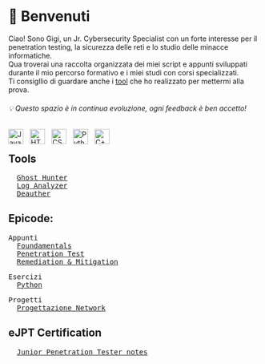 # 👋 Benvenuti
Ciao! Sono Gigi, un Jr. Cybersecurity Specialist con un forte interesse per il penetration testing, la sicurezza delle reti e lo studio delle minacce informatiche. 
<br> Qua troverai una raccolta organizzata dei miei script e appunti sviluppati durante il mio percorso formativo e i miei studi con corsi specializzati.
<br> Ti consigllio di guardare anche i <a href="https://github.com/Gigidotexe/tools">tool</a> che ho realizzato per mettermi alla prova.  
<h6>💡 Questo spazio è in continua evoluzione, ogni feedback è ben accetto!</h6>

<div>
<img align="left" alt="Java" width="30px" style="padding-right:10px;" src="https://cdn.jsdelivr.net/gh/devicons/devicon/icons/java/java-original.svg"/>
<img align="left" alt="HTML" width="30px" style="padding-right:10px;" src="https://cdn.jsdelivr.net/gh/devicons/devicon/icons/html5/html5-plain.svg"/>
<img align="left" alt="CSS" width="30px" style="padding-right:10px;" src="https://cdn.jsdelivr.net/gh/devicons/devicon/icons/css3/css3-plain.svg"/>
<img align="left" alt="Python" width="30px" style="padding-right:10px;" src="https://cdn.jsdelivr.net/gh/devicons/devicon/icons/python/python-plain.svg"/>
<img align="left" alt="C++" width="30px" style="padding-right:10px;" src="https://cdn.jsdelivr.net/gh/devicons/devicon@latest/icons/cplusplus/cplusplus-plain.svg"/>
</div>
<br>

## Tools
<pre>
  <a href="https://github.com/Gigidotexe/GHost-Hunter">Ghost Hunter</a>
  <a href="https://github.com/Gigidotexe/Gigidotexe/blob/main/Img/WIP.jpg">Log Analyzer</a>
  <a href="https://github.com/Gigidotexe/Gigidotexe/blob/main/Img/WIP.jpg">Deauther</a>
</pre>

## Epicode:
<pre>
Appunti
  <a href="https://github.com/Gigidotexe/Foundamentals">Foundamentals</a>
  <a href="https://github.com/Gigidotexe/Gigidotexe/blob/main/Img/WIP.jpg">Penetration Test</a>
  <a href="https://github.com/Gigidotexe/Gigidotexe/blob/main/Img/WIP.jpg">Remediation & Mitigation</a>
</pre>

<pre>
Esercizi
  <a href="https://github.com/Gigidotexe/EserciziPythonEpicode">Python</a>
</pre>

<pre>
Progetti
  <a href="https://github.com/Gigidotexe/Gigidotexe/blob/main/Img/WIP.jpg">Progettazione Network</a>
</pre>

## eJPT Certification
<pre>
  <a href="https://github.com/Gigidotexe/Penetration_Test_notes/blob/main/README.md">Junior Penetration Tester notes</a>
</pre>
